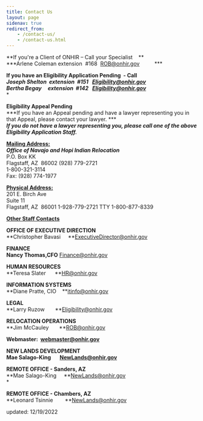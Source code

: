 ```yaml
---
title: Contact Us
layout: page
sidenav: true
redirect_from:
    - /contact-us/
    - /contact-us.html
---
```


**If you're a Client of ONHIR – Call your Specialist    **  
***Arlene Coleman extension  #168  [ROB@onhir.gov](mailto:ROB@onhir.gov)          ***   

**If you have an Eligibility Application Pending  - Call**  
***Joseph Shelton  extension  #151   [Eligibility@onhir.gov](mailto:Eligibility@onhir.gov)***  
***Bertha Begay     extension  #142   [Eligibility@onhir.gov](mailto:Eligibility@onhir.gov)***  
*

**Eligibility Appeal Pending**  
***If you have an Appeal pending and have a lawyer representing you in that Appeal, please contact your lawyer. ***  
***If you do not have a lawyer representing you, please call one of the above Eligibility Application Staff.***

**<u>Mailing Address:</u>**                                                                      
***Office of Navajo and Hopi Indian Relocation***  
P.O. Box KK  
Flagstaff, AZ  86002
(928) 779-2721  
1-800-321-3114  
Fax: (928) 774-1977  


**<u>Physical Address:</u>**  
201 E. Birch Ave  
Suite 11  
Flagstaff, AZ  86001 
1-928-779-2721
TTY 1-800-877-8339  

**<u>Other Staff Contacts</u>**

**OFFICE OF EXECUTIVE DIRECTION**  
**Christopher Bavasi     **[ExecutiveDirector@onhir.gov](mailto:ExecutiveDirector@onhir.gov?subject=Contact%20from%20ONHIR%20Website)

**FINANCE**  
**Nancy Thomas,CFO** [Finance@onhir.gov](mailto:finance@onhir.gov?subject=Contact%20from%20ONHIR%20Website)

**HUMAN RESOURCES**  
**Teresa Slater      **[HR@onhir.gov](mailto:HR@onhir.gov?subject=Contact%20from%20ONHIR%20Website)

**INFORMATION SYSTEMS**  
**Diane Pratte, CIO    **[itinfo@onhir.gov](mailto:itinfo@onhir.gov?subject=Contact%20from%20ONHIR%20Website)

**LEGAL**  
**Larry Ruzow       **[Eligibility@onhir.gov](mailto:eligibility@onhir.gov?subject=Contact%20from%20ONHIR%20Website)

**RELOCATION OPERATIONS**  
**Jim McCauley       **[ROB@onhir.gov](mailto:ROB@onhir.gov?subject=Contact%20from%20ONHIR%20Website)

**Webmaster:  [webmaster@onhir.gov](mailto:webmaster@onhir.gov?subject=Public%20Inquiry%20from%20ONHIR%20Website)**


**NEW LANDS DEVELOPMENT**  
**Mae Salago-King       [NewLands@onhir.gov](mailto:NewLands@onhir.gov)**

**REMOTE OFFICE - Sanders, AZ**  
**Mae Salago-King     **[NewLands@onhir.gov](mailto:NewLands@onhir.gov?subject=Contact%20from%20ONHIR%20Website)  
*

**REMOTE OFFICE - Chambers, AZ**  
**Leonard Tsinnie        **[NewLands@onhir.gov](mailto:NewLands@onhir.gov?subject=Contact%20from%20ONHIR%20Website)  


updated: 12/19/2022
